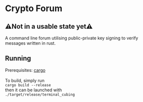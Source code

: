 # Crypto Forum

## ⚠️Not in a usable state yet⚠️

A command line forum utilising public-private key signing to verify messages written in rust.

## Running 
Prerequisites: [cargo](https://www.rust-lang.org/tools/install)\
\
To build, simply run\
`cargo build --release`\
then it can be launched with\
`./target/release/terminal_cubing `
